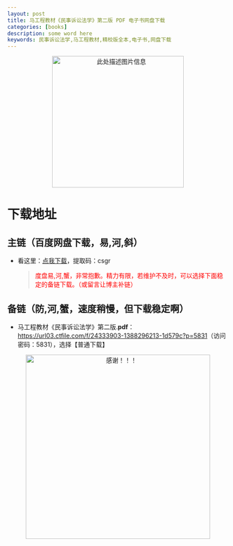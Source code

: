 ```yaml
---
layout: post
title: 马工程教材《民事诉讼法学》第二版 PDF 电子书网盘下载
categories: [books]
description: some word here
keywords: 民事诉讼法学,马工程教材,精校版全本,电子书,网盘下载
---
```


<div align="center"><img src="https://qweree.cn/wp-content/uploads/2024/10/min-shi-su-song-fa-xue-tuya.jpg" alt="此处描述图片信息" width="300px" height="auto"></div>

# 下载地址

## 主链（百度网盘下载，易,河,斜）

- 看这里：[点我下载](https://pan.baidu.com/s/1iMXUbSbtZQZjDcqDmnWUyw?pwd=csgr)，提取码：csgr

  > <p style="color:red" >度盘易,河,蟹，非常抱歉。精力有限，若维护不及时，可以选择下面稳定的备链下载。（或留言让博主补链）</p>

## 备链（防,河,蟹，速度稍慢，但下载稳定啊）

- 马工程教材《民事诉讼法学》第二版.**pdf**：<https://url03.ctfile.com/f/24333903-1388296213-1d579c?p=5831>（访问密码：5831），选择【普通下载】

<div align="center"><img src="https://pic.imgdb.cn/item/6707df6bd29ded1a8ce37031.gif" alt="感谢！！！" width="420px" height="auto"/></div>

